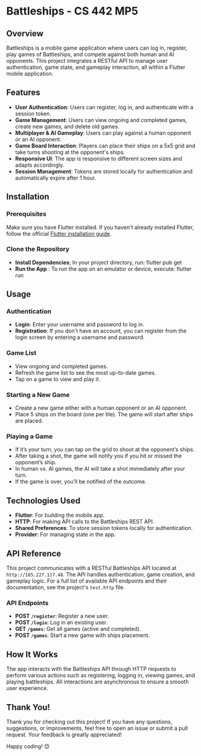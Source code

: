 # Battleships - CS 442 MP5  
   
## Overview   
Battleships is a mobile game application where users can log in, register, play games of Battleships, and compete against both human and AI opponents. This project integrates a RESTful API to manage user authentication, game state, and gameplay interaction, all within a Flutter mobile application.
                     
## Features         
- **User Authentication**: Users can register, log in, and authenticate with a session token.
- **Game Management**: Users can view ongoing and completed games, create new games, and delete old games.
- **Multiplayer & AI Gameplay**: Users can play against a human opponent or an AI opponent.
- **Game Board Interaction**: Players can place their ships on a 5x5 grid and take turns shooting at the opponent's ships.
- **Responsive UI**: The app is responsive to different screen sizes and adapts accordingly.
- **Session Management**: Tokens are stored locally for authentication and automatically expire after 1 hour.
  
## Installation   
 
### Prerequisites
Make sure you have Flutter installed. If you haven't already installed Flutter, follow the official [Flutter installation guide](https://flutter.dev/docs/get-started/install).

### Clone the Repository 
- **Install Dependencies**; In your project directory, run: flutter pub get
-  **Run the App** : To run the app on an emulator or device, execute: flutter run 

## Usage

### Authentication
- **Login**: Enter your username and password to log in.
- **Registration**: If you don't have an account, you can register from the login screen by entering a username and password.

### Game List
- View ongoing and completed games.
- Refresh the game list to see the most up-to-date games.
- Tap on a game to view and play it.

### Starting a New Game
- Create a new game either with a human opponent or an AI opponent.
- Place 5 ships on the board (one per tile). The game will start after ships are placed.

### Playing a Game
- If it’s your turn, you can tap on the grid to shoot at the opponent’s ships.
- After taking a shot, the game will notify you if you hit or missed the opponent’s ship.
- In human vs. AI games, the AI will take a shot immediately after your turn.
- If the game is over, you’ll be notified of the outcome.

## Technologies Used
- **Flutter**: For building the mobile app.
- **HTTP**: For making API calls to the Battleships REST API.
- **Shared Preferences**: To store session tokens locally for authentication.
- **Provider**: For managing state in the app.

## API Reference
This project communicates with a RESTful Battleships API located at `http://165.227.117.48`. The API handles authentication, game creation, and gameplay logic. For a full list of available API endpoints and their documentation, see the project's `test.http` file.

### API Endpoints
- **POST `/register`**: Register a new user.
- **POST `/login`**: Log in an existing user.
- **GET `/games`**: Get all games (active and completed).
- **POST `/games`**: Start a new game with ships placement.

## How It Works
The app interacts with the Battleships API through HTTP requests to perform various actions such as registering, logging in, viewing games, and playing battleships. All interactions are asynchronous to ensure a smooth user experience.

## Thank You!

Thank you for checking out this project! If you have any questions, suggestions, or improvements, feel free to open an issue or submit a pull request. Your feedback is greatly appreciated!

Happy coding! 😊

